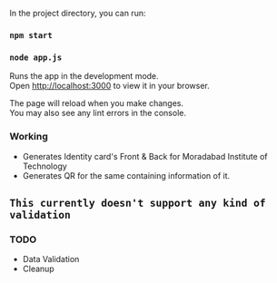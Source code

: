 In the project directory, you can run:

### `npm start`
### `node app.js`

Runs the app in the development mode.\
Open [http://localhost:3000](http://localhost:3000) to view it in your browser.

The page will reload when you make changes.\
You may also see any lint errors in the console.

### Working
* Generates Identity card's Front & Back for Moradabad Institute of Technology
* Generates QR for the same containing information of it.

## `This currently doesn't support any kind of validation`

### TODO
* Data Validation
* Cleanup
